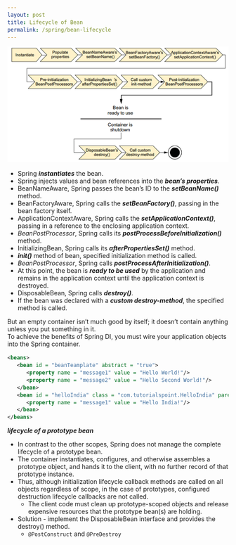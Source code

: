 ```yaml
---
layout: post
title: Lifecycle of Bean
permalink: /spring/bean-lifecycle
---
```



![](https://github.com/arpit04tripathi/files-cdn/raw/cdn/spring/spring-core/bean-lifecycle.png)

-	Spring ***instantiates*** the bean.
-	Spring injects values and bean references into the ***bean’s properties***.
-	BeanNameAware, Spring passes the bean’s ID to the ***setBeanName()*** method.
-	BeanFactoryAware, Spring calls the ***setBeanFactory()***, passing in the bean factory itself.
-	ApplicationContextAware, Spring calls the ***setApplicationContext()***, passing in a reference to the enclosing application context.
-	*BeanPostProcessor*, Spring calls its ***postProcessBeforeInitialization()*** method.
-	InitializingBean, Spring calls its ***afterPropertiesSet()*** method. 
-	***init()*** method of bean, specified initialization method is called.
-	*BeanPostProcessor*, Spring calls ***postProcessAfterInitialization()***.
-	At this point, the bean is ***ready to be used*** by the application and remains in the application context until the application context is destroyed.
-	DisposableBean, Spring calls ***destroy()***.
-	If the bean was declared with a ***custom destroy-method***, the specified method is called.

But an empty container isn’t much good by itself; it doesn’t contain anything unless you put something in it.  
To achieve the benefits of Spring DI, you must wire your application objects into the Spring container.
```xml
<beans>
   <bean id = "beanTeamplate" abstract = "true">
      <property name = "message1" value = "Hello World!"/>
      <property name = "message2" value = "Hello Second World!"/>
   </bean>
   <bean id = "helloIndia" class = "com.tutorialspoint.HelloIndia" parent = "beanTeamplate">
      <property name = "message1" value = "Hello India!"/>
   </bean>   
</beans>
```

***lifecycle of a prototype bean***
- In contrast to the other scopes, Spring does not manage the complete lifecycle of a prototype bean.
- The container instantiates, configures, and otherwise assembles a prototype object, and hands it to the client, with no further record of that prototype instance.
- Thus, although initialization lifecycle callback methods are called on all objects regardless of scope, in the case of prototypes, configured destruction lifecycle callbacks are not called.
  - The client code must clean up prototype-scoped objects and release expensive resources that the prototype bean(s) are holding.
- Solution - implement the DisposableBean interface and provides the destroy() method.
  - `@PostConstruct` and `@PreDestroy`